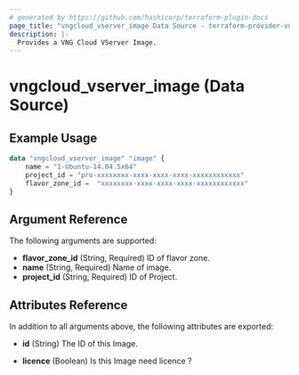 ```yaml
---
# generated by https://github.com/hashicorp/terraform-plugin-docs
page_title: "vngcloud_vserver_image Data Source - terraform-provider-vngcloud"
description: |-
  Provides a VNG Cloud VServer Image. 
---
```


# vngcloud_vserver_image (Data Source)



## Example Usage

```terraform
data "vngcloud_vserver_image" "image" {
    name = "1-Ubuntu-14.04.5x64"
    project_id = "pro-xxxxxxxx-xxxx-xxxx-xxxx-xxxxxxxxxxxx"
    flavor_zone_id =  "xxxxxxxx-xxxx-xxxx-xxxx-xxxxxxxxxxxx"
}
```

<!-- schema generated by tfplugindocs -->
## Argument Reference

The following arguments are supported:

- **flavor_zone_id** (String, Required) ID of flavor zone.
- **name** (String, Required) Name of image.
- **project_id** (String, Required) ID of Project.

## Attributes Reference

In addition to all arguments above, the following attributes are exported:

- **id** (String) The ID of this Image.

- **licence** (Boolean) Is this Image need licence ?



